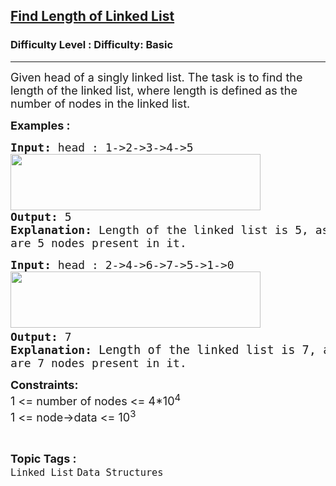 <h2><a href="https://www.geeksforgeeks.org/problems/count-nodes-of-linked-list/1?page=1&category=Linked%20List&status=unsolved&sortBy=submissions">Find Length of Linked List</a></h2><h3>Difficulty Level : Difficulty: Basic</h3><hr><div class="problems_problem_content__Xm_eO"><p><span style="font-size: 18px;">Given head of a singly linked list. The task is to find the length of the linked list, where length is defined as the number of nodes in the linked list.</span></p>
<p><strong><span style="font-size: 18px;">Examples :</span></strong></p>
<pre><strong><span style="font-size: 18px;">Input: </span></strong><span style="font-size: 18px;">head : 1-&gt;2-&gt;3-&gt;4-&gt;5<br><img src="https://media.geeksforgeeks.org/img-practice/prod/addEditProblem/700039/Web/Other/blobid0_1720505073.png" width="400" height="90"><br><strong>Output: </strong>5<strong>
Explanation:</strong> Length of the linked list is 5, as there <br>are 5 nodes present in it.</span>
</pre>
<pre><strong><span style="font-size: 18px;">Input: </span></strong><span style="font-size: 18px;">head : 2-&gt;4-&gt;6-&gt;7-&gt;5-&gt;1-&gt;0<br><img src="https://media.geeksforgeeks.org/img-practice/prod/addEditProblem/700039/Web/Other/blobid1_1720505089.png" width="400" height="90"> <br><strong>Output: </strong>7<strong>
Explanation: </strong></span><span style="font-size: 14pt;">Length of the linked list is 7, as there <br></span><span style="font-size: 18px;">are 7 nodes present in it.</span></pre>
<p><span style="font-size: 18px;"><strong>Constraints:</strong><br>1 &lt;= number of nodes &lt;= 4*10<sup>4</sup><br>1 &lt;= node-&gt;data &lt;= 10<sup>3</sup></span></p></div><br><p><span style=font-size:18px><strong>Topic Tags : </strong><br><code>Linked List</code>&nbsp;<code>Data Structures</code>&nbsp;